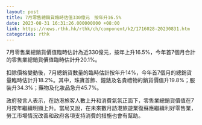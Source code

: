 ```yaml
---
layout: post
title: 7月零售總銷貨臨時估值330億元　按年升16.5%
date: 2023-08-31 16:31:26.000000000 +08:00
link: https://news.rthk.hk/rthk/ch/component/k2/1716028-20230831.htm
categories: rthk
---
```


7月零售業總銷貨價值臨時估計為近330億元，按年上升16.5%，今年首7個月合計的零售業總銷貨價值臨時估計升20.1%。

扣除價格變動後，7月總銷貨數量的臨時估計按年升14%，今年首7個月的總銷貨量臨時估計升18.2%。其中，珠寶首飾、鐘錶及名貴禮物的銷貨價值升19.8%；服裝升34.3%；藥物及化妝品急升45.7%。

政府發言人表示，在訪港旅客人數上升和消費氣氛正面下，零售業總銷貨價值在7月按年繼續明顯上升。當局又說，在未來數月訪港旅遊業復蘇應繼續利好零售業，勞工市場情況改善和政府各項支持消費的措施也會有幫助。
